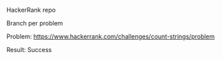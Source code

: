 HackerRank repo

Branch per problem 

Problem: https://www.hackerrank.com/challenges/count-strings/problem

Result: Success